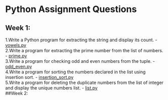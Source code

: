 # Python Assignment Questions
## Week 1:
1.Write a Python program for extracting the string and display its count. - [vowels.py](https://github.com/ksoham2003/34_SohamKadam_PythonProject/blob/main/vowels.py)
<br>
2.Write a program for extracting the prime number from the list of numbers. - [prime.py](https://github.com/ksoham2003/34_SohamKadam_PythonProject/blob/main/prime.py)
<br>
3.Write a program for checking odd and even numbers from the tuple. - [odd_even.py](https://github.com/ksoham2003/34_SohamKadam_PythonProject/blob/main/odd_even.py)
<br>
4.Write a program for sorting the numbers declared in the list using insertion sort. - [insertion_sort.py](https://github.com/ksoham2003/34_SohamKadam_PythonProject/blob/main/insertion_sort.py)
<br>
5.Write a program for deleting the duplicate numbers from the  list of integer and display the unique numbers list. - [list.py](https://github.com/ksoham2003/34_SohamKadam_PythonProject/blob/main/list.py)
<br>
##Week 2:
